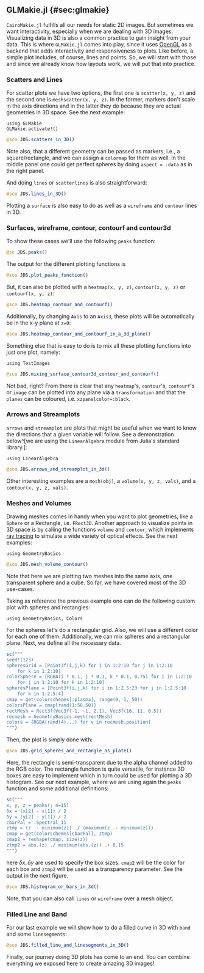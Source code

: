 ## GLMakie.jl {#sec:glmakie}

`CairoMakie.jl` fulfills all our needs for static 2D images.
But sometimes we want interactivity, especially when we are dealing with 3D images.
Visualizing data in 3D is also a common practice to gain insight from your data.
This is where `GLMakie.jl` comes into play, since it uses [OpenGL](http://www.opengl.org/) as a backend that adds interactivity and responsiveness to plots.
Like before, a simple plot includes, of course, lines and points. So, we will start with those and since we already know how layouts work, we will put that into practice.

### Scatters and Lines

For scatter plots we have two options, the first one is `scatter(x, y, z)` and the second one is `meshscatter(x, y, z)`.
In the former, markers don't scale in the axis directions and in the latter they do because they are actual geometries in 3D space.
See the next example:

```
using GLMakie
GLMakie.activate!()
```

```jl
@sco JDS.scatters_in_3D()
```

Note also, that a different geometry can be passed as markers, i.e., a square/rectangle, and we can assign a `colormap` for them as well.
In the middle panel one could get perfect spheres by doing `aspect = :data` as in the right panel.

And doing `lines` or `scatterlines` is also straightforward:

```jl
@sco JDS.lines_in_3D()
```

Plotting a `surface` is also easy to do as well as a `wireframe` and `contour` lines in 3D.

### Surfaces, wireframe, contour, contourf and contour3d

To show these cases we'll use the following `peaks` function:

```jl
@sc JDS.peaks()
```

The output for the different plotting functions is

```jl
@sco JDS.plot_peaks_function()
```

But, it can also be plotted with a `heatmap(x, y, z)`, `contour(x, y, z)` or `contourf(x, y, z)`:

```jl
@sco JDS.heatmap_contour_and_contourf()
```

Additionally, by changing `Axis` to an `Axis3`, these plots will be automatically be in the x-y plane at `z=0`:

```jl
@sco JDS.heatmap_contour_and_contourf_in_a_3d_plane()
```

Something else that is easy to do is to mix all these plotting functions into just one plot, namely:

```
using TestImages
```

```jl
@sco JDS.mixing_surface_contour3d_contour_and_contourf()
```

Not bad, right? From there is clear that  any `heatmap`'s, `contour`'s, `contourf`'s or `image` can be plotted into any plane via a `transformation` and that the `planes` can be coloured, i.e. `xzpanelcolor=:black`.

### Arrows and Streamplots

`arrows` and `streamplot` are plots that might be useful when we want to know the directions that a given variable will follow.
See a demonstration below^[we are using the `LinearAlgebra` module from Julia's standard library.]:

```
using LinearAlgebra
```

```jl
@sco JDS.arrows_and_streamplot_in_3d()
```

Other interesting examples are a `mesh(obj)`, a `volume(x, y, z, vals)`, and a `contour(x, y, z, vals)`.

### Meshes and Volumes

Drawing meshes comes in handy when you want to plot geometries, like a `Sphere` or a Rectangle, i.e. `FRect3D`.
Another approach to visualize points in 3D space is by calling the functions `volume` and `contour`, which implements [ray tracing](https://en.wikipedia.org/wiki/Ray_tracing_(graphics)) to simulate a wide variety of optical effects.
See the next examples:

```
using GeometryBasics
```

```jl
@sco JDS.mesh_volume_contour()
```

Note that here we are plotting two meshes into the same axis, one transparent sphere and a cube.
So far, we have covered most of the 3D use-cases.

Taking as reference the previous example one can do the following custom plot with spheres and rectangles:

```
using GeometryBasics, Colors
```

For the spheres let's do a rectangular grid. Also, we will use a different color for each one of them.
Additionally, we can mix spheres and a rectangular plane. Next, we define all the necessary data.

```jl
sc("""
seed!(123)
spheresGrid = [Point3f(i,j,k) for i in 1:2:10 for j in 1:2:10
    for k in 1:2:10]
colorSphere = [RGBA(i * 0.1, j * 0.1, k * 0.1, 0.75) for i in 1:2:10
    for j in 1:2:10 for k in 1:2:10]
spheresPlane = [Point3f(i,j,k) for i in 1:2.5:23 for j in 1:2.5:10
    for k in 1:2.5:4]
cmap = get(colorschemes[:plasma], range(0, 1, 50))
colorsPlane = cmap[rand(1:50,50)]
rectMesh = Rect3f(Vec3f(-1, -1, 2.1), Vec3f(16, 11, 0.5))
recmesh = GeometryBasics.mesh(rectMesh)
colors = [RGBA(rand(4)...) for v in recmesh.position]
""")
```

Then, the plot is simply done with:

```jl
@sco JDS.grid_spheres_and_rectangle_as_plate()
```

Here, the rectangle is semi-transparent due to the alpha channel added to the RGB color.
The rectangle function is quite versatile, for instance 3D boxes are easy to implement which in turn could be used for plotting a 3D histogram.
See our next example, where we are using again the `peaks` function and some additional definitions:

```jl
sc("""
x, y, z = peaks(; n=15)
δx = (x[2] - x[1]) / 2
δy = (y[2] - y[1]) / 2
cbarPal = :Spectral_11
ztmp = (z .- minimum(z)) ./ (maximum(z .- minimum(z)))
cmap = get(colorschemes[cbarPal], ztmp)
cmap2 = reshape(cmap, size(z))
ztmp2 = abs.(z) ./ maximum(abs.(z)) .+ 0.15
""")
```

here $\delta x, \delta y$ are used to specify the box sizes. `cmap2` will be the color for each box and `ztmp2` will be used as a transparency parameter. See the output in the next figure.

```jl
@sco JDS.histogram_or_bars_in_3d()
```

Note, that you can also call `lines` or `wireframe` over a mesh object.

### Filled Line and Band

For our last example we will show how to do a filled curve in 3D with `band` and some `linesegments`:

```jl
@sco JDS.filled_line_and_linesegments_in_3D()
```

Finally, our journey doing 3D plots has come to an end.
You can combine everything we exposed here to create amazing 3D images!
